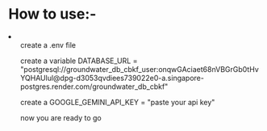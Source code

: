 <h1> How to  use:-</h1>
<li>
  <ul>create a .env file</ul>
  <ul>create a variable DATABASE_URL = "postgresql://groundwater_db_cbkf_user:onqwGAciaet68nVBGrGb0tHvYQHAUlul@dpg-d3053qvdiees739022e0-a.singapore-postgres.render.com/groundwater_db_cbkf"</ul>
  <ul>create a GOOGLE_GEMINI_API_KEY = "paste your api key"</ul>
  <ul>now you are ready to go</ul>
</li>
